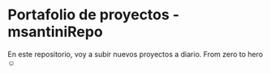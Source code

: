 # Portafolio de proyectos - msantiniRepo

En este repositorio, voy a subir nuevos proyectos a diario. From zero to hero ☺
